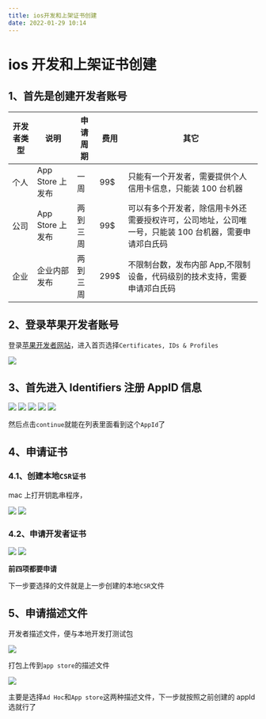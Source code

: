 ```yaml
---
title: ios开发和上架证书创建
date: 2022-01-29 10:14
---
```


# ios 开发和上架证书创建

## 1、首先是创建开发者账号

| 开发者类型 | 说明             | 申请周期 | 费用  | 其它                                                                                                  |
| ---------- | ---------------- | -------- | ----- | ----------------------------------------------------------------------------------------------------- |
| 个人       | App Store 上发布 | 一周     | 99\$  | 只能有一个开发者，需要提供个人信用卡信息，只能装 100 台机器                                           |
| 公司       | App Store 上发布 | 两到三周 | 99\$  | 可以有多个开发者，除信用卡外还需要授权许可，公司地址，公司唯一号，只能装 100 台机器，需要申请邓白氏码 |
| 企业       | 企业内部发布     | 两到三周 | 299\$ | 不限制台数，发布内部 App,不限制设备，代码级别的技术支持，需要申请邓白氏码                             |

## 2、登录苹果开发者账号

登录[苹果开发者网站](https://developer.apple.com/account)，进入首页选择`Certificates, IDs & Profiles`

  <!-- ![首页](/devneeds/首页.png) -->
  <img src="../../assets/devneeds/首页.png"/>

## 3、首先进入 Identifiers 注册 AppID 信息

  <img src="../../assets/devneeds/20200708092721191.png"/>
  <img src="../../assets/devneeds/20200708093249764.png"/>
  <img src="../../assets/devneeds/20200708093417573.png"/>
  <img src="../../assets/devneeds/20200708093716637.png"/>
  <img src="../../assets/devneeds/20200708094923951.png"/>

然后点击`continue`就能在列表里面看到这个`AppId`了

## 4、申请证书

### 4.1、创建本地`CSR证书`

mac 上打开钥匙串程序，

  <img src="../../assets/devneeds/20200708104329444.png"/>
  <img src="../../assets/devneeds/钥匙串访问.png"/>

### 4.2、申请开发者证书

  <img src="../../assets/devneeds/新建Certificates.png"/>
  <img src="../../assets/devneeds/选择开发者类型.png"/>

**前四项都要申请**

下一步要选择的文件就是上一步创建的本地`CSR`文件

## 5、申请描述文件

开发者描述文件，便与本地开发打测试包

<!-- ![创建开发描述文件](/devneeds/创建开发证书.png) -->
<img src="../../assets/devneeds/创建开发证书.png"/>

打包上传到`app store`的描述文件

<!-- ![创建开发描述文件](/devneeds/创建上架证书.png) -->
<img src="../../assets/devneeds/创建上架证书.png"/>

主要是选择`Ad Hoc`和`App store`这两种描述文件，下一步就按照之前创建的 appId 选就行了
